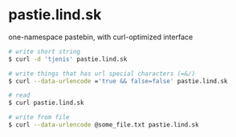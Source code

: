 # pastie.lind.sk

one-namespace pastebin, with curl-optimized interface

```bash
# write short string
$ curl -d 'tjenis' pastie.lind.sk

# write things that has url special characters (=&/)
$ curl --data-urlencode ='true && false=false' pastie.lind.sk

# read
$ curl pastie.lind.sk

# write from file
$ curl --data-urlencode @some_file.txt pastie.lind.sk
```